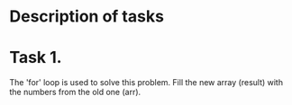 # Description of tasks

# Task 1. 
The 'for' loop is used to solve this problem.
Fill the new array (result) with the numbers from the old one (arr).
